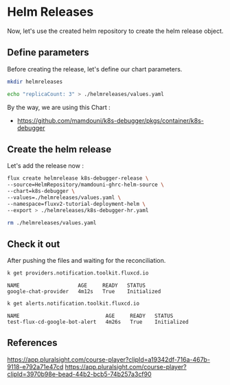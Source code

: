 # Helm Releases

Now, let's use the created helm repository to create the helm release object.

## Define parameters

Before creating the release, let's define our chart parameters.

```bash 
mkdir helmreleases
```

```bash 
echo "replicaCount: 3" > ./helmreleases/values.yaml
```

By the way, we are using this Chart :
- https://github.com/mamdouni/k8s-debugger/pkgs/container/k8s-debugger

## Create the helm release

Let's add the release now :
```bash
flux create helmrelease k8s-debugger-release \
--source=HelmRepository/mamdouni-ghrc-helm-source \
--chart=k8s-debugger \
--values=./helmreleases/values.yaml \
--namespace=fluxv2-tutorial-deployment-helm \
--export > ./helmreleases/k8s-debugger-hr.yaml
```

```bash
rm ./helmreleases/values.yaml
```

## Check it out

After pushing the files and waiting for the reconciliation.

```bash
k get providers.notification.toolkit.fluxcd.io
```

```text
NAME                   AGE     READY   STATUS
google-chat-provider   4m12s   True    Initialized
```

```bash
k get alerts.notification.toolkit.fluxcd.io
```

```text
NAME                            AGE     READY   STATUS
test-flux-cd-google-bot-alert   4m26s   True    Initialized
```

## References
https://app.pluralsight.com/course-player?clipId=a19342df-716a-467b-9118-e792a71e47cd
https://app.pluralsight.com/course-player?clipId=3970b98e-bead-44b2-bcb5-74b257a3cf90